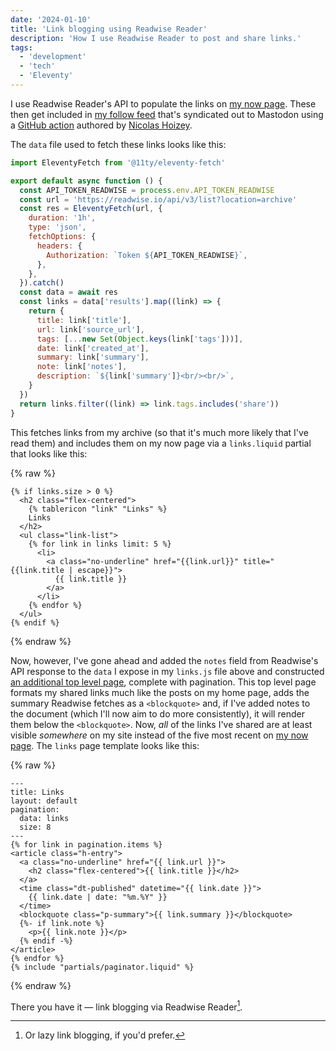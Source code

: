 ```yaml
---
date: '2024-01-10'
title: 'Link blogging using Readwise Reader'
description: 'How I use Readwise Reader to post and share links.'
tags:
  - 'development'
  - 'tech'
  - 'Eleventy'
---
```

I use Readwise Reader's API to populate the links on [my now page](https://coryd.dev/now). These then get included in [my follow feed](https://feedpress.me/coryd-follow) that's syndicated out to Mastodon using a [GitHub action](https://github.com/nhoizey/github-action-feed-to-mastodon) authored by [Nicolas Hoizey](https://nicolas-hoizey.com).<!-- excerpt -->

The `data` file used to fetch these links looks like this:

```javascript
import EleventyFetch from '@11ty/eleventy-fetch'

export default async function () {
  const API_TOKEN_READWISE = process.env.API_TOKEN_READWISE
  const url = 'https://readwise.io/api/v3/list?location=archive'
  const res = EleventyFetch(url, {
    duration: '1h',
    type: 'json',
    fetchOptions: {
      headers: {
        Authorization: `Token ${API_TOKEN_READWISE}`,
      },
    },
  }).catch()
  const data = await res
  const links = data['results'].map((link) => {
    return {
      title: link['title'],
      url: link['source_url'],
      tags: [...new Set(Object.keys(link['tags']))],
      date: link['created_at'],
      summary: link['summary'],
      note: link['notes'],
      description: `${link['summary']}<br/><br/>`,
    }
  })
  return links.filter((link) => link.tags.includes('share'))
}
```

This fetches links from my archive (so that it's much more likely that I've read them) and includes them on my now page via a `links.liquid` partial that looks like this:

{% raw %}
```liquid
{% if links.size > 0 %}
  <h2 class="flex-centered">
    {% tablericon "link" "Links" %}
    Links
  </h2>
  <ul class="link-list">
    {% for link in links limit: 5 %}
      <li>
        <a class="no-underline" href="{{link.url}}" title="{{link.title | escape}}">
          {{ link.title }}
        </a>
      </li>
    {% endfor %}
  </ul>
{% endif %}
```
{% endraw %}

Now, however, I've gone ahead and added the `notes` field from Readwise's API response to the `data` I expose in my `links.js` file above and constructed [an additional top level page](/links), complete with pagination. This top level page formats my shared links much like the posts on my home page, adds the summary Readwise fetches as a `<blockquote>` and, if I've added notes to the document (which I'll now aim to do more consistently), it will render them below the `<blockquote>`. Now, *all* of the links I've shared are at least visible *somewhere* on my site instead of the five most recent on [my now page](/now). The `links` page template looks like this:

{% raw %}
```liquid
---
title: Links
layout: default
pagination:
  data: links
  size: 8
---
{% for link in pagination.items %}
<article class="h-entry">
  <a class="no-underline" href="{{ link.url }}">
    <h2 class="flex-centered">{{ link.title }}</h2>
  </a>
  <time class="dt-published" datetime="{{ link.date }}">
    {{ link.date | date: "%m.%Y" }}
  </time>
  <blockquote class="p-summary">{{ link.summary }}</blockquote>
  {%- if link.note %}
    <p>{{ link.note }}</p>
  {% endif -%}
</article>
{% endfor %}
{% include "partials/paginator.liquid" %}
```
{% endraw %}

There you have it — link blogging via Readwise Reader[^1].

[^1]: Or lazy link blogging, if you'd prefer.